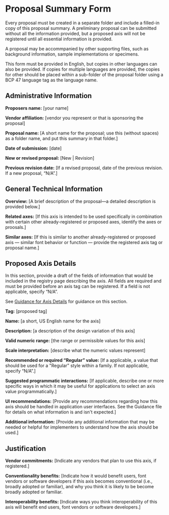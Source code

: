 # Proposal Summary Form

Every proposal must be created in a separate folder and include a filled-in copy of this proposal
summary. A preliminary proposal can be submitted without all the information provided, but a
proposed axis will not be registered until all essential information is provided.

A proposal may be accommpanied by other supporting files, such as background information, sample
implementations or specimens.

This form must be provided in English, but copies in other languages can also be provided. If
copies for multiple languages are provided, the copies for other should be placed within a
sub-folder of the proposal folder using a BCP 47 language tag as the language name.

## Administrative Information
**Proposers name:** [your name]

**Vendor affiliation:** [vendor you represent or that is sponsoring the proposal]

**Proposal name:** [A short name for the proposal; use this (without spaces) as a folder name, and
put this summary in that folder.]

**Date of submission:** [date]

**New or revised proposal:** [New | Revision]

**Previous revision date:** [If a revised proposal, date of the previous revision. If a new proposal,
&ldquo;N/A&rdquo;.]

## General Technical Information
**Overview:** [A brief description of the proposal&mdash;a detailed description is provided below.]

**Related axes:** [If this axis is intended to be used specifically in combination with certain other
already-registered or proposed axes, identify the axes or proosals.]

**Similar axes:** [If this is similar to another already-registered or proposed axis &mdash; similar
font behavior or function &mdash; provide the registered axis tag or proposal name.]

## Proposed Axis Details
In this section, provide a draft of the fields of information that would be included in the registry
page describing the axis. All fields are required and must be provided before an axis tag can be
registered. If a field is not applicable, specify &ldquo;N/A&rdquo;.

See [Guidance for Axis Details](GuidanceForAxisDetails.md) for guidance on this section.

**Tag:** [proposed tag]

**Name:** [a short, US English name for the axis]

**Description:** [a description of the design variation of this axis]

**Valid numeric range:** [the range or permissible values for this axis]

**Scale interpretation:** [describe what the numeric values represent]

**Recommended or required &ldquo;Regular&rdquo; value:** [If a applicable, a value that should be
used for a "Regular" style within a family. If not applicable, specify &ldquo;N/A&rdquo;.]

**Suggested programmatic interactions:** [If applicable, describe one or more specific ways in which
it may be useful for applications to select an axis value programmatically.]

**UI recommendations:** [Provide any recommendations regarding how this axis should be handled in
application user interfaces. See the Guidance file for details on what information is and isn't
expected.]

**Additional information:** [Provide any additional information that may be needed or helpful for
implementers to understand how the axis should be used.]

## Justification
**Vendor commitments:** [Indicate any vendors that plan to use this axis, if registered.]

**Conventionality benefits:** [Indicate how it would benefit users, font vendors or software
developers if this axis becomes conventional (i.e., broadly adopted or familiar), and why you think
it is likely to be become broadly adopted or familiar.

**Interoperability benefits:** [Indicate ways you think interoperability of this axis will benefit
end users, font vendors or software developers.]
